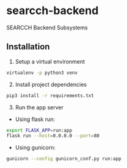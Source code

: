# searcch-backend
SEARCCH Backend Subsystems

## Installation
1. Setup a virtual environment
```bash
virtualenv -p python3 venv
```
2. Install project dependencies
```bash
pip3 install -r requirements.txt
```
3. Run the app server
- Using flask run:
```bash
export FLASK_APP=run:app
flask run --host=0.0.0.0 --port=80
```

- Using gunicorn:
```bash
gunicorn --config gunicorn_conf.py run:app
```